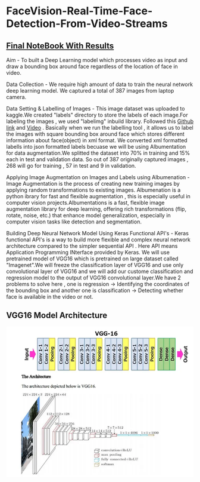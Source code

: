 # FaceVision-Real-Time-Face-Detection-From-Video-Streams

## [Final NoteBook With Results](https://www.kaggle.com/code/kartikparatkar/facevision-real-timefacedetectionfromvideostreams?scriptVersionId=234191458)

Aim - To built a Deep Learning model which processes video as input and draw a bounding box around face regardless of the location of face in video.

Data Collection - We require high amount of data to train the neural network deep learning model. We captured a total of 387 images from laptop camera.

Data Setting & Labelling of Images - This image dataset was uploaded to kaggle.We created "labels" directory to store the labels of each image.For labeling the images , we used "labelimg" inbuild library. Followed this [Github link](https://github.com/HumanSignal/labelImg) and [Video](https://www.youtube.com/watch?v=fjynQ9P2C08) . Basically when we run the labelling tool , it allows us to label the images with square bounding box around face which stores different information about face(object) in xml format. We converted xml formatted labells into json formatted labels becuase we will be using Albumentation for data augmentation.We splitted the dataset into 70% in training and 15% each in test and validation data. So out of 387 originally captured images , 268 will go for training , 57 in test and 9 in validation.

Applying Image Augmentation on Images and Labels using Albumenation - Image Augmentation is the process of creating new training images by applying random transformations to existing images. Albumenation is a python ibrary for fast and flexible augmentation , this is especially useful in computer vision projects.Albumentations is a fast, flexible image augmentation library for deep learning, offering rich transformations (flip, rotate, noise, etc.) that enhance model generalization, especially in computer vision tasks like detection and segmentation.

Building Deep Neural Network Model Using Keras Functional API's - Keras functional API's is a way to build more flexible and complex neural network architecture compared to the simpler sequential API . Here API means Application Programming INterface provided by Keras. We will use pretrained model of VGG16 which is pretrained on large dataset called "Imagenet".We will freeze the classification layer of VGG16 and use only convolutional layer of VGG16 and we will add our custome classification and regression model to the output of VGG16 convolutional layer.We have 2 problems to solve here , one is regression -> Identifying the coordinates of the bounding box and another one is classification -> Detecting whether face is available in the video or not. 


## VGG16 Model Architecture

![VGG16 Model Architecture](https://github.com/KARTIKPARATKAR/FaceVision-Real-Time-Face-Detection-From-Video-Streams/blob/main/VGG16_Model.jpg)



